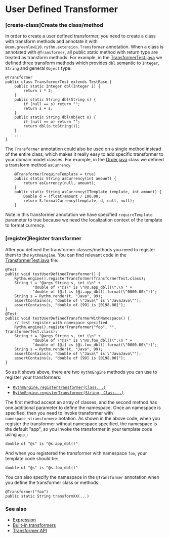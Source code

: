 # User Defined Transformer

### [create-class]Create the class/method

In order to create a user defined transformer, you need to create a class with transform methods and annotate it with `@com.greenlaw110.rythm.extension.Transformer` annotation. When a class is annotated with `@Transformer`, all public static method with return type are treated as transform methods. For example, in the [TransformerTest.java](https://github.com/greenlaw110/Rythm/blob/master/src/test/java/com/greenlaw110/rythm/advanced/TransformerTest.java) we defined three transform methods which provides `dbl` semantic to `Integer`, `String` and general `Object` type:

```lang-java
@Transformer
public class TransformerTest extends TestBase {
    public static Integer dbl(Integer i) {
        return i * 2;
    }
    public static String dbl(String s) {
        if (null == s) return "";
        return s + s;
    }
    public static String dbl(Object o) {
        if (null == o) return "";
        return dbl(o.toString());
    }
    ...
}
```

The `Transformer` annotation could also be used on a single method instead of the entire class, which makes it really easy to add specific transformer to your domain model classes. For example, in the [Order.java](https://github.com/greenlaw110/rythmfiddle/blob/master/app/demo/Order.java) class we defined a transform method `asCurrency`

```lang-java
    @Transformer(requireTemplate = true)
    public static String asCurrency(int amount) {
        return asCurrency(null, amount);
    }
    public static String asCurrency(ITemplate template, int amount) {
        Double d = (float)amount / 100.00;
        return S.formatCurrency(template, d, null, null);
    }
```

<div class="alert alert-info">Note in this transformer annotation we have specified <code>requireTemplate</code> parameter to true because we need the localization context of the template to format currency.</div>

### [register]Register transformer

After you defined the transformer classes/methods you need to register them to the `RythmEngine`. You can find relevant code in the [TransformerTest.java](https://github.com/greenlaw110/Rythm/blob/master/src/test/java/com/greenlaw110/rythm/advanced/TransformerTest.java) file:

```lang-java
@Test
public void testUserDefinedTransformer() {
    Rythm.engine().registerTransformer(TransformerTest.class);
    String t = "@args String s, int i\n" +
            "double of \"@s\" is \"@s.app_dbl()\",\n " +
            "double of [@i] is [@i.app_dbl().format(\"0000.00\")]";
    String s = Rythm.render(t, "Java", 99);
    assertContains(s, "double of \"Java\" is \"JavaJava\"");
    assertContains(s, "double of [99] is [0198.00]");
}
@Test
public void testUserDefinedTransformerWithNamespace() {
    // test register with namespace specified
    Rythm.engine().registerTransformer("foo", "", TransformerTest.class);
    String t = "@args String s, int i\n" +
            "double of \"@s\" is \"@s.foo_dbl()\",\n " +
            "double of [@i] is [@i.foo_dbl().format(\"0000.00\")]";
    String s = Rythm.render(t, "Java", 99);
    assertContains(s, "double of \"Java\" is \"JavaJava\"");
    assertContains(s, "double of [99] is [0198.00]");
}
```

So as it shows above, there are two `RythmEngine` methods you can use to register your transformers:

<ul>
<li>
<a href="http://rythmengine.org/api/com/greenlaw110/rythm/RythmEngine.html#registerTransformer(java.lang.Class...)"><code>RythmEngine.registerTransformer(Class...)</code></a>
</li>
<li>
<a href="http://rythmengine.org/api/com/greenlaw110/rythm/RythmEngine.html#registerTransformer(java.lang.String, java.lang.String, java.lang.Class...)"><code>RythmEngine.registerTransformer(String, Class...)</code></a>
</li>
</ul>

The first method accept an array of classes, and the second method has one additional parameter to define the namespace. Once an namespace is specified, then you need to invoke transformer with `namespace_<transformer>` notation. As shown in the above code, when you register the transformer without namespace specified, the namespace is the default "app", so you invoke the transformer in your template code using `app_`:

```lang-java
double of "@s" is "@s.app_dbl()"
``` 

And when you registered the transformer with namespace `foo`, your template code should be:

```lang-java
double of "@s" is "@s.foo_dbl()"
```

You can also specify the namespace in the `@Transformer` annotation when you define the transformer class or methods:

```lang-java
@Transformer("foo")
public static String transformXX(...)
```

### See also

* [Expression](template_guide.md#expression)
* [Built-in transformers](builtin_transformer.md)
* [Transformer API](http://rythmengine.org/api/com/greenlaw110/rythm/extension/Transformer.html)

